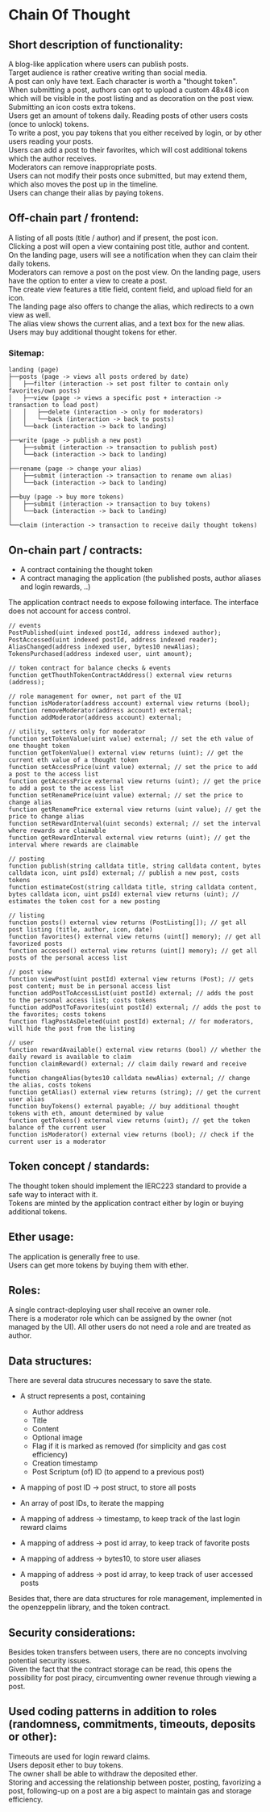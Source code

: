 Chain Of Thought
===

## Short description of functionality:
A blog-like application where users can publish posts.  
Target audience is rather creative writing than social media.  
A post can only have text. Each character is worth a "thought token".  
When submitting a post, authors can opt to upload a custom 48x48 icon which will be visible in the post listing and as decoration on the post view. Submitting an icon costs extra tokens.  
Users get an amount of tokens daily. Reading posts of other users costs (once to unlock) tokens.  
To write a post, you pay tokens that you either received by login, or by other users reading your posts.  
Users can add a post to their favorites, which will cost additional tokens which the author receives.  
Moderators can remove inappropriate posts.  
Users can not modify their posts once submitted, but may extend them, which also moves the post up in the timeline.  
Users can change their alias by paying tokens.

## Off-chain part / frontend:
A listing of all posts (title / author) and if present, the post icon.  
Clicking a post will open a view containing post title, author and content.  
On the landing page, users will see a notification when they can claim their daily tokens.  
Moderators can remove a post on the post view.
On the landing page, users have the option to enter a view to create a post.  
The create view features a title field, content field, and upload field for an icon.  
The landing page also offers to change the alias, which redirects to a own view as well.  
The alias view shows the current alias, and a text box for the new alias.  
Users may buy additional thought tokens for ether.

### Sitemap:
```
landing (page)
├──posts (page -> views all posts ordered by date)
│   ├──filter (interaction -> set post filter to contain only favorites/own posts)  
│   ├──view (page -> views a specific post + interaction -> transaction to load post)  
│   │   ├──delete (interaction -> only for moderators)
│   │   └──back (interaction -> back to posts)
│   └──back (interaction -> back to landing)
│ 
├──write (page -> publish a new post)
│   ├──submit (interaction -> transaction to publish post)      
│   └──back (interaction -> back to landing)
│ 
├──rename (page -> change your alias)
│   ├──submit (interaction -> transaction to rename own alias)      
│   └──back (interaction -> back to landing)
│ 
├──buy (page -> buy more tokens)
│   ├──submit (interaction -> transaction to buy tokens)      
│   └──back (interaction -> back to landing)
│
└──claim (interaction -> transaction to receive daily thought tokens)
```


## On-chain part / contracts:
- A contract containing the thought token
- A contract managing the application (the published posts, author aliases and login rewards, ..)

The application contract needs to expose following interface.
The interface does not account for access control.

```solidity
// events
PostPublished(uint indexed postId, address indexed author);
PostAccessed(uint indexed postId, address indexed reader);
AliasChanged(address indexed user, bytes10 newAlias);
TokensPurchased(address indexed user, uint amount);

// token contract for balance checks & events
function getThouthTokenContractAddress() external view returns (address);

// role management for owner, not part of the UI
function isModerator(address account) external view returns (bool);
function removeModerator(address account) external;
function addModerator(address account) external;

// utility, setters only for moderator
function setTokenValue(uint value) external; // set the eth value of one thought token
function getTokenValue() external view returns (uint); // get the current eth value of a thought token
function setAccessPrice(uint value) external; // set the price to add a post to the access list
function getAccessPrice external view returns (uint); // get the price to add a post to the access list
function setRenamePrice(uint value) external; // set the price to change alias
function getRenamePrice external view returns (uint value); // get the price to change alias
function setRewardInterval(uint seconds) external; // set the interval where rewards are claimable
function getRewardInterval external view returns (uint); // get the interval where rewards are claimable

// posting
function publish(string calldata title, string calldata content, bytes calldata icon, uint psId) external; // publish a new post, costs tokens
function estimateCost(string calldata title, string calldata content, bytes calldata icon, uint psId) external view returns (uint); // estimates the token cost for a new posting

// listing
function posts() external view returns (PostListing[]); // get all post listing (title, author, icon, date)
function favorites() external view returns (uint[] memory); // get all favorized posts
function accessed() external view returns (uint[] memory); // get all posts of the personal access list

// post view
function viewPost(uint postId) external view returns (Post); // gets post content; must be in personal access list
function addPostToAccessList(uint postId) external; // adds the post to the personal access list; costs tokens
function addPostToFavorites(uint postId) external; // adds the post to the favorites; costs tokens
function flagPostAsDeleted(uint postId) external; // for moderators, will hide the post from the listing

// user
function rewardAvailable() external view returns (bool) // whether the daily reward is available to claim
function claimReward() external; // claim daily reward and receive tokens
function changeAlias(bytes10 calldata newAlias) external; // change the alias, costs tokens
function getAlias() external view returns (string); // get the current user alias
function buyTokens() external payable; // buy additional thought tokens with eth, amount determined by value
function getTokens() external view returns (uint); // get the token balance of the current user
function isModerator() external view returns (bool); // check if the current user is a moderator

```

## Token concept / standards:
The thought token should implement the IERC223 standard to provide a safe way to interact with it.  
Tokens are minted by the application contract either by login or buying additional tokens.

## Ether usage:
The application is generally free to use.  
Users can get more tokens by buying them with ether.

## Roles:
A single contract-deploying user shall receive an owner role.  
There is a moderator role which can be assigned by the owner (not managed by the UI).
All other users do not need a role and are treated as author.

## Data structures:
There are several data strucures necessary to save the state.
- A struct represents a post, containing
    - Author address
    - Title
    - Content
    - Optional image
    - Flag if it is marked as removed (for simplicity and gas cost efficiency)
    - Creation timestamp
    - Post Scriptum (of) ID (to append to a previous post)

- A mapping of post ID -> post struct, to store all posts
- An array of post IDs, to iterate the mapping
- A mapping of address -> timestamp, to keep track of the last login reward claims
- A mapping of address -> post id array, to keep track of favorite posts
- A mapping of address -> bytes10, to store user aliases
- A mapping of address -> post id array, to keep track of user accessed posts

Besides that, there are data structures for role management, implemented in the openzeppelin library, and the token contract.

## Security considerations:
Besides token transfers between users, there are no concepts involving potential security issues.  
Given the fact that the contract storage can be read, this opens the possibility for post piracy, circumventing owner revenue through viewing a post.

## Used coding patterns in addition to roles (randomness, commitments, timeouts, deposits or other):

Timeouts are used for login reward claims.  
Users deposit ether to buy tokens.  
The owner shall be able to withdraw the deposited ether.  
Storing and accessing the relationship between poster, posting, favorizing a post, following-up on a post are a big aspect to maintain gas and storage efficiency.